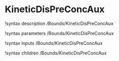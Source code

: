 <!-- MOOSE Documentation Stub: Remove this when content is added. -->

# KineticDisPreConcAux
!syntax description /Bounds/KineticDisPreConcAux

!syntax parameters /Bounds/KineticDisPreConcAux

!syntax inputs /Bounds/KineticDisPreConcAux

!syntax children /Bounds/KineticDisPreConcAux
